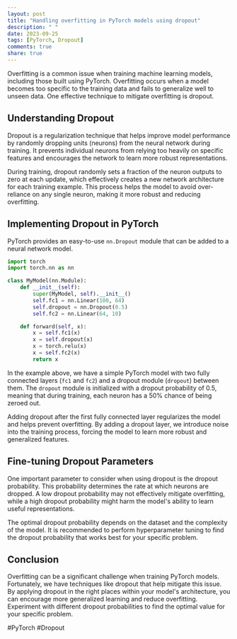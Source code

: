 ```yaml
---
layout: post
title: "Handling overfitting in PyTorch models using dropout"
description: " "
date: 2023-09-25
tags: [PyTorch, Dropout]
comments: true
share: true
---
```


Overfitting is a common issue when training machine learning models, including those built using PyTorch. Overfitting occurs when a model becomes too specific to the training data and fails to generalize well to unseen data. One effective technique to mitigate overfitting is dropout.

## Understanding Dropout

Dropout is a regularization technique that helps improve model performance by randomly dropping units (neurons) from the neural network during training. It prevents individual neurons from relying too heavily on specific features and encourages the network to learn more robust representations.

During training, dropout randomly sets a fraction of the neuron outputs to zero at each update, which effectively creates a new network architecture for each training example. This process helps the model to avoid over-reliance on any single neuron, making it more robust and reducing overfitting.

## Implementing Dropout in PyTorch

PyTorch provides an easy-to-use `nn.Dropout` module that can be added to a neural network model.

```python
import torch
import torch.nn as nn

class MyModel(nn.Module):
    def __init__(self):
        super(MyModel, self).__init__()
        self.fc1 = nn.Linear(100, 64)
        self.dropout = nn.Dropout(0.5)
        self.fc2 = nn.Linear(64, 10)

    def forward(self, x):
        x = self.fc1(x)
        x = self.dropout(x)
        x = torch.relu(x)
        x = self.fc2(x)
        return x
```

In the example above, we have a simple PyTorch model with two fully connected layers (`fc1` and `fc2`) and a dropout module (`dropout`) between them. The `dropout` module is initialized with a dropout probability of 0.5, meaning that during training, each neuron has a 50% chance of being zeroed out.

Adding dropout after the first fully connected layer regularizes the model and helps prevent overfitting. By adding a dropout layer, we introduce noise into the training process, forcing the model to learn more robust and generalized features.

## Fine-tuning Dropout Parameters

One important parameter to consider when using dropout is the dropout probability. This probability determines the rate at which neurons are dropped. A low dropout probability may not effectively mitigate overfitting, while a high dropout probability might harm the model's ability to learn useful representations.

The optimal dropout probability depends on the dataset and the complexity of the model. It is recommended to perform hyperparameter tuning to find the dropout probability that works best for your specific problem.

## Conclusion

Overfitting can be a significant challenge when training PyTorch models. Fortunately, we have techniques like dropout that help mitigate this issue. By applying dropout in the right places within your model's architecture, you can encourage more generalized learning and reduce overfitting. Experiment with different dropout probabilities to find the optimal value for your specific problem.

#PyTorch #Dropout